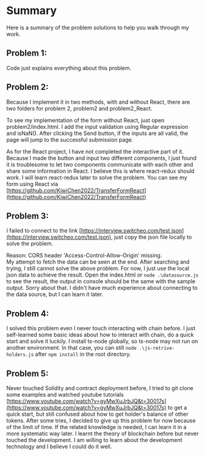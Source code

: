 # Summary

Here is a summary of the problem solutions to help you walk through my work.

## Problem 1:

Code just explains everything about this problem.

## Problem 2:

Because I implement it in two methods, with and without React, there are two folders for problem 2, problem2 and problem2_React.  

To see my implementation of the form without React, just open problem2/index.html. I add the input validation using Regular expression and isNaN(). After clicking the Send button, if the inputs are all valid, the page will jump to the successful submission page.

As for the React project, I have not completed the interactive part of it. Because I made the button and input two different components, I just found it is troublesome to let two components communicate with each other and share some information in React. I believe this is where react-redux should work. I will learn react-redux later to solve the problem. You can see my form using React via [https://github.com/KiwiChen2022/TransferFormReact](https://github.com/KiwiChen2022/TransferFormReact)

## Problem 3:

I failed to connect to the link [https://interview.switcheo.com/test.json](https://interview.switcheo.com/test.json), just copy the json file locally to solve the problem.   

Reason: CORS header 'Access-Control-Allow-Origin' missing.  
My attempt to fetch the data can be seen at the end. After searching and trying, I still cannot solve the above problem.
For now, I just use the local json data to achieve the result.
Open the index.html or `node .\datasource.js` to see the result, the output in console should be the same with the sample output.
Sorry about that. I didn't have much experience about connecting to the data source, but I can learn it later.

## Problem 4:

I solved this problem even I never touch interacting with chain before. I just self-learned some basic ideas about how to interact with chain, do a quick start and solve it luckily. I install ts-node globally, so ts-node may not run on another environment. In that case, you can still `node .\js-retrive-holders.js` after `npm install` in the root directory.

## Problem 5:

Never touched Solidity and contract deployment before, I tried to git clone some examples and watched youtube tutorials [https://www.youtube.com/watch?v=gyMwXuJrbJQ&t=30017s](https://www.youtube.com/watch?v=gyMwXuJrbJQ&t=30017s) to get a quick start, but still confused about how to get holder's balance of other tokens. After some tries, I decided to give up this problem for now because of the limit of time. If the related knowledge is needed, I can learn it in a more systematic way later. I learnt the theory of blockchain before but never touched the development. I am willing to learn about the development technology and I believe I could do it well.
